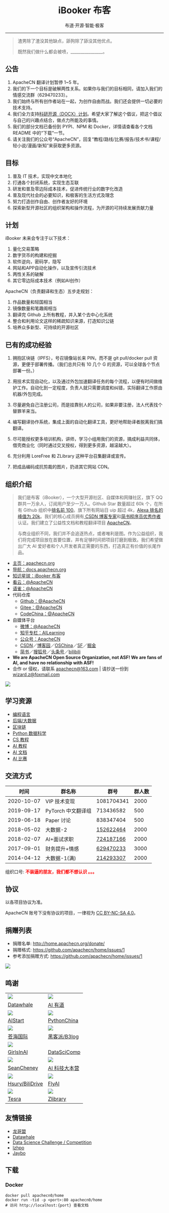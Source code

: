 <h1 align="center">iBooker 布客</h1>
<p align="center">布道·开源·智能·极客</p>

---

> 渣男除了渣没其他缺点，舔狗除了舔没其他优点。
> 
> 既然我们做什么都会被喷，________________。

<!--announce-->

## **公告**

1.  ApacheCN 翻译计划暂停 1~5 年。
1.  我们的下一个目标是破解两性关系。如果你与我们的目标相同，请加入我们的情感交流群（629470233）。
1.  我们始终与所有创作者站在一起，为创作自由而战。我们还会提供一切必要的技术支持。
1.  我们全力支持[科研开源（DOCX）计划](https://mmcheng.net/docx/)。希望大家了解这个倡议，把这个倡议与自己的兴趣点结合，做点力所能及的事情。
1.  我们的部分文档已备份到 PYPI、NPM 和 Docker，详情请查看各个文档 README 中的“下载”一节。
1.  请关注我们的公众号“ApacheCN”，回复“教程/路线/比赛/报告/技术书/课程/轻小说/漫画/新知”来获取更多资源。

<!--endannounce-->

## 目标

1.  普及 IT 技术，实现中文本地化
2.  打通各个封闭系统，实现生态互联
3.  研发和普及零边际成本技术，促进传统行业的数字化改造
4.  普及现代社会的必要知识，和极客的生活方式及理念
5.  努力打造创作自由、创作者友好的环境
6.  探索新型开源社区的组织架构和操作流程，为开源的可持续发展贡献力量

## 计划

iBooker 未来会专注于以下技术：

1.  量化交易策略
2.  数字货币的构建和挖掘
3.  软件逆向，密码学，隐写
4.  网站和APP自动化操作，以及宣传引流技术
5.  两性关系的破解
6.  其它零边际成本技术（例如AI创作）

ApacheCN（负责翻译和生态）五步走规划：

1.  作品数量和轻国相当
1.  镜像数量和笔趣阁相当
1.  翻译完 Github 上所有教程，并入某个去中心化系统
1.  整合和利用论文这样的稀疏知识来源，打造知识公链
1.  培养众多新型、可持续的开源社区

## 已有的成功经验

1.  拥抱区块链（IPFS），号召镜像站长来 PIN，而不是 git pull/docker pull  资源，更便于部署传播。（我们总共只有 10 几个 G 的资源，可以全球各个节点部署一份。）

2.  用技术实现自动化，以及通过外包加速翻译任务的每个流程，以便有时间做维护工作。自动化到一定程度，负责人就只需要调度和纠错，实际翻译工作原由机器/外包完成。

3.  尽量避免自己注册公司，而是挂靠别人的公司，如果非要注册，法人代表找个替罪羊来当。

4.  编写翻译协作系统，集成上面的自动化翻译工具，更好地帮助译者脱离我们搞翻译。

5.  尽可能授权更多培训机构，讲师，学习小组用我们的资源，搞成利益共同体，借壳商业化（同时通过交叉授权，得到更多资源，越滚越大）。

6.  充分利用 LoreFree 和 ZLibrary 这种平台召集翻译或宣传。

7.  把成品编码成抗剪裁的图片，扔进其它网站 CDN。

<!--intro-->

## **组织介绍**

> 我们是布客（iBooker），一个大型开源社区、自媒体和网赚社区，旗下 QQ 群共一万余人，订阅用户至少一万人。Github Star 数量超过 60k 个，在所有 Github 组织中[排名前 100][top100]。旗下所有网站日 uip 超过 4k，[Alexa 排名的峰值为 20k][top20k]。我们的核心成员拥有[ CSDN 博客专家][csdn-pro]和[简书程序员优秀作者][js-pro]认证。我们建立了公益性文档和教程翻译项目 [ApacheCN][apachecn]。
> 
> 与商业组织不同，我们并不会追逐热点，或者唯利是图。作为公益组织，我们将完成项目放在首要位置，并有足够时间把项目打磨到极致。我们希望做出广大 AI 爱好者和个人开发者真正需要的东西，打造真正有价值的长尾作品。

[top100]: https://gitstar-ranking.com/apachecn
[top20k]: http://home.apachecn.org/img/about/alexa_201906.png
[csdn-pro]: https://blog.csdn.net/wizardforcel
[js-pro]: https://www.jianshu.com/u/b508a6aa98eb
[apachecn]: https://github.com/apachecn

* [主页：apachecn.org](http://apachecn.org)
* [导航：docs.apachecn.org](https://docs.apachecn.org/)
* [知识星球：iBooker 布客](https://t.zsxq.com/Jq3vZZB)
* [看云：@ApacheCN](https://www.kancloud.cn/@apachecn)
* [语雀：@ApacheCN](https://yuque.com/apachecn)
* 代码仓库
    * [Github：@ApacheCN](https://github.com/apachecn)
    * [Gitee：@ApacheCN](https://gitee.com/apachecn)
    * [CodeChina：@ApacheCN](https://codechina.csdn.net/apachecn)
* 自媒体平台
    * [微博：@ApacheCN](https://weibo.com/u/6326715527)
    * [知乎专栏：AILearning](https://zhuanlan.zhihu.com/apachecn-mlia)
    * [公众号：ApacheCN](http://home.apachecn.org/img/qr/apachecn_qr.jpg)
    * [CSDN][csdn]／[博客园][cnblogs]／[OSChina][osc]／[SF][sf]／[掘金][juejin]
    * [简书][jianshu]／[搜狐号][sohu-mp]／[头条号][toutiao-mp]／[bilibili][bili]
* **We are ApacheCN Open Source Organization, not ASF! We are fans of AI, and have no relationship with ASF!**
* 合作 or 侵权，请联系 <apachecn@163.com> | 请抄送一份到 <wizard.z@foxmail.com>

[csdn]: https://blog.csdn.net/wizardforcel/article/category/8437073
[cnblogs]: https://www.cnblogs.com/apachecn
[osc]: https://my.oschina.net/u/1777350?tab=newest&catalogId=6512710
[sf]: https://segmentfault.com/blog/flygon
[juejin]: https://juejin.im/user/57960af3128fe10056c637e4/posts
[jianshu]: https://www.jianshu.com/c/4ee721d0c474
[sohu-mp]: https://mp.sohu.com/profile?xpt=NDhjYmViMzMtZWE2Yi00NTlmLWE3OTQtY2FjNjIwNDBlZDJl
[toutiao-mp]: https://www.toutiao.com/c/user/3901644178/
[bili]: http://space.bilibili.com/97678687

![](http://home.apachecn.org/img/qr/apachecn_qr.jpg)

<!--endintro-->

## **学习资源**

+   [编程语言](http://home.apachecn.org/translate)
+   [后端/大数据](http://home.apachecn.org/translate)
+   [区块链](http://home.apachecn.org/translate)
+   [Python 数据科学](http://home.apachecn.org/translate)
+   [CS 教程](http://home.apachecn.org/translate)
+   [AI 教程](http://home.apachecn.org/translate)
+   [AI 文档](http://home.apachecn.org/translate)
+   [AI 比赛](http://home.apachecn.org/translate)

## **交流方式**

| 时间 | 群名称  | 群号  | 群人数  |
| ------------ | ------------ | ------------ | ------------ |
| 2020-10-07 | VIP 技术变现 | 1081704341 | 2000 |
| 2019-09-17 | PyTorch 中文翻译组 | 713436582 | 500 |
| 2019-06-18 | Paper 讨论 | 838347404 | 500 |
| 2018-05-02 | 大数据-2 | <a href="//shang.qq.com/wpa/qunwpa?idkey=5d65b0774e5750e97e5725a201ccf158c84056ab77630223f854f57fa2fb544a" target="_blank" rel="noopener">152622464</a> | 2000 |
| 2018-02-07 | AI+面试求职 | <a href="//shang.qq.com/wpa/qunwpa?idkey=95a5e53232d6e1629cb6ea7132d0cb4c725bd27cb35ebc3f06b1b992279f46a2" target="_blank" rel="noopener">724187166</a> | 2000 |
| 2017-09-01 | 财务提升+情感 | <a href="//shang.qq.com/wpa/qunwpa?idkey=bcee938030cc9e1552deb3bd9617bbbf62d3ec1647e4b60d9cd6b6e8f78ddc03" target="_blank" rel="noopener">629470233</a> | 3000 |
| 2014-04-12 | 大数据-1(满) | <a href="//shang.qq.com/wpa/qunwpa?idkey=952c3066344564ac53131f7e101948b0b5e5814390fa24bbfa69e76ff915beb7" target="_blank" rel="noopener">214293307</a> | 2000 |

组织口号: <strong><span style="color: #ff0000;">不装逼的朋友，我们都不想认识 。。。</span></strong>

## **协议**

以各项目协议为准。

ApacheCN 账号下没有协议的项目，一律视为 [CC BY-NC-SA 4.0](https://creativecommons.org/licenses/by-nc-sa/4.0/deed.zh)。

## **捐赠列表**

* 捐赠名单: <http://home.apachecn.org/donate/>
* 捐赠格式: <https://github.com/apachecn/home/issues/1>
* 参考添加捐赠方式: <https://github.com/apachecn/home/issues/1>

![](img/qr/zfb_wx.png)

## **鸣谢**

<style>table img {max-width: 200px}</style>

| | |
| --- | --- |
| ![](img/avatar/datawhale.png) | ![](img/avatar/aiyoudao.png) |
| [Datawhale][datawhale] | [AI 有道][aiyoudao] |
| ![](img/avatar/aistart.png) | ![](img/avatar/pycn.png) |
| [AIStart][huanghaiguang] | [PythonChina][pycn] |
| ![](img/avatar/258ch.png) | ![](img/avatar/hacpai.png) |
| [苍海国际][258ch] | [黑客派/B3log][hacpai] |
| ![](img/avatar/gia.png) | |
| [GirlsInAI][gia] | [DataSciComp][datascicomp] |
| ![](img/avatar/seancheney.png) | ![](img/avatar/aikeji.png) |
| [SeanCheney][seancheney] | [AI 科技大本营][aikeji] |
| ![](img/avatar/hsury.png) | ![](img/avatar/flyai.png) |
| [Hsury/BiliDrive][bdrive] | [FlyAI][flyai] |
| ![](img/avatar/tesra.png) | ![](img/avatar/zlib.png) |
| [Tesra][tesra] | [Zlibrary][zlib] |

[datawhale]: http://home.apachecn.org/img/qr/datawhale_qr.jpg
[aiyoudao]: http://home.apachecn.org/img/qr/redstone_qr.jpg
[huanghaiguang]: http://home.apachecn.org/img/qr/huanghaiguang_qr.jpg
[pycn]: https://github.com/pycn
[258ch]: https://www.258ch.com/
[hacpai]: https://hacpai.com/
[gia]: https://www.weibo.com/u/2650740963
[datascicomp]: https://iphysresearch.github.io/DataSciComp/
[seancheney]: https://www.jianshu.com/u/130f76596b02
[aikeji]: https://blog.csdn.net/dQCFKyQDXYm3F8rB0
[bdrive]: https://github.com/Hsury/BiliDrive
[flyai]: https://www.flyai.com/
[tesra]: https://www.tesra.org/
[zlib]: https://b-ok.org

## **友情链接**

+   [龙哥盟](https://flygon.net)
+   [Datawhale](http://home.apachecn.org/img/qr/datawhale_qr.jpg)
+   [Data Science Challenge / Competition](https://iphysresearch.github.io/DataSciComp/)
+   [lzhpo](http://www.liuzhaopo.top)
+   [Jaybo](https://strivebo.com)


## 下载

### Docker

```
docker pull apachecn0/home
docker run -tid -p <port>:80 apachecn0/home
# 访问 http://localhost:{port} 查看文档
```
